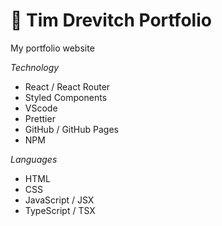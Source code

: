# 📂 Tim Drevitch Portfolio
My portfolio website

*Technology*
- React / React Router
- Styled Components
- VScode
- Prettier
- GitHub / GitHub Pages
- NPM

*Languages*
- HTML
- CSS
- JavaScript / JSX
- TypeScript / TSX
